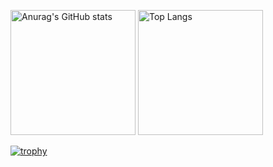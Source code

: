 
<p align="left">
  <img alt="Anurag's GitHub stats" height="200px" src="https://github-readme-status-jade.vercel.app/api?username=lcoma&theme=onedark&show_icons=true&count_private=true&include_all_commits=true" />
  <img alt="Top Langs" height="200px" src="https://github-readme-status-jade.vercel.app/api/top-langs/?username=lcoma&theme=onedark&layout=compact&count_private=true&langs_count=8" />
</p>

[![trophy](https://github-profile-trophy.vercel.app/?username=lcoma&theme=onedark)](https://github.com/ryo-ma/github-profile-trophy)


<!--
**lcoma/lcoma** is a ✨ _special_ ✨ repository because its `README.md` (this file) appears on your GitHub profile.

Here are some ideas to get you started:

- 🔭 I’m currently working on ...
- 🌱 I’m currently learning ...
- 👯 I’m looking to collaborate on ...
- 🤔 I’m looking for help with ...
- 💬 Ask me about ...
- 📫 How to reach me: ...
- 😄 Pronouns: ...
- ⚡ Fun fact: ...
-->
